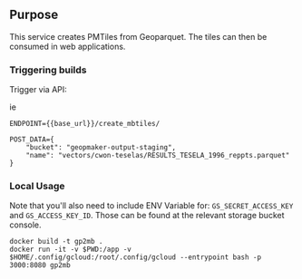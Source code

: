 ## Purpose
This service creates PMTiles from Geoparquet.  The tiles can then be consumed in web applications.

### Triggering builds
Trigger via API:

ie
```
ENDPOINT={{base_url}}/create_mbtiles/

POST_DATA={
    "bucket": "geopmaker-output-staging",
    "name": "vectors/cwon-teselas/RESULTS_TESELA_1996_reppts.parquet"
}
```

### Local Usage

Note that you'll also need to include ENV Variable for: `GS_SECRET_ACCESS_KEY` and `GS_ACCESS_KEY_ID`.  Those can be found at the relevant storage bucket console.

```
docker build -t gp2mb .
docker run -it -v $PWD:/app -v $HOME/.config/gcloud:/root/.config/gcloud --entrypoint bash -p 3000:8080 gp2mb
```

